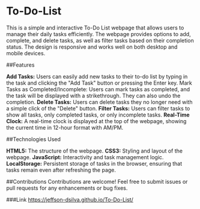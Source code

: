# To-Do-List

This is a simple and interactive To-Do List webpage that allows users to manage their daily tasks efficiently. The webpage provides options to add, complete, and delete tasks, as well as filter tasks based on their completion status. The design is responsive and works well on both desktop and mobile devices.

##Features

**Add Tasks:** Users can easily add new tasks to their to-do list by typing in the task and clicking the "Add Task" button or pressing the Enter key.
Mark Tasks as Completed/Incomplete: Users can mark tasks as completed, and the task will be displayed with a strikethrough. They can also undo the completion.
**Delete Tasks:** Users can delete tasks they no longer need with a simple click of the "Delete" button.
**Filter Tasks:** Users can filter tasks to show all tasks, only completed tasks, or only incomplete tasks.
**Real-Time Clock:** A real-time clock is displayed at the top of the webpage, showing the current time in 12-hour format with AM/PM.


##Technologies Used

**HTML5:** The structure of the webpage.
**CSS3:** Styling and layout of the webpage.
**JavaScript:** Interactivity and task management logic.
**LocalStorage:** Persistent storage of tasks in the browser, ensuring that tasks remain even after refreshing the page.

##Contributions
Contributions are welcome! Feel free to submit issues or pull requests for any enhancements or bug fixes.

###Link 
https://jeffson-dsilva.github.io/To-Do-List/
